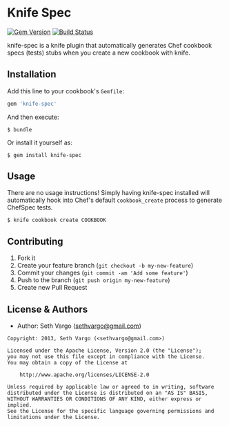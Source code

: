 # Knife Spec

[![Gem Version](https://badge.fury.io/rb/knife-spec.svg)](http://badge.fury.io/rb/knife-spec) [![Build Status](https://travis-ci.org/sethvargo/knife-spec.svg?branch=master)](https://travis-ci.org/sethvargo/knife-spec)

knife-spec is a knife plugin that automatically generates Chef cookbook specs (tests) stubs when you create a new cookbook with knife.

## Installation

Add this line to your cookbook's `Gemfile`:

```ruby
gem 'knife-spec'
```

And then execute:

```
$ bundle
```

Or install it yourself as:

```
$ gem install knife-spec
```

## Usage

There are no usage instructions! Simply having knife-spec installed will automatically hook into Chef's default `cookbook_create` process to generate ChefSpec tests.

```
$ knife cookbook create COOKBOOK
```

## Contributing

1. Fork it
2. Create your feature branch (`git checkout -b my-new-feature`)
3. Commit your changes (`git commit -am 'Add some feature'`)
4. Push to the branch (`git push origin my-new-feature`)
5. Create new Pull Request

## License & Authors

- Author: Seth Vargo (sethvargo@gmail.com)

```text
Copyright: 2013, Seth Vargo (<sethvargo@gmail.com>)

Licensed under the Apache License, Version 2.0 (the "License");
you may not use this file except in compliance with the License.
You may obtain a copy of the License at

    http://www.apache.org/licenses/LICENSE-2.0

Unless required by applicable law or agreed to in writing, software
distributed under the License is distributed on an "AS IS" BASIS,
WITHOUT WARRANTIES OR CONDITIONS OF ANY KIND, either express or implied.
See the License for the specific language governing permissions and
limitations under the License.
```
